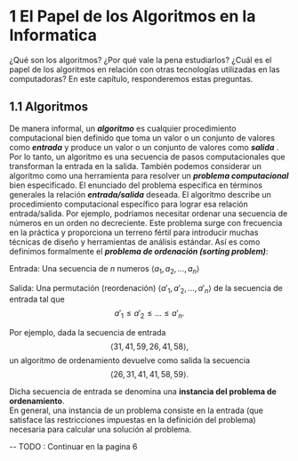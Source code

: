 # 1 El Papel de los Algoritmos en la Informatica

¿Qué son los algoritmos? ¿Por qué vale la pena estudiarlos? ¿Cuál es el papel
de los algoritmos en relación con otras tecnologías utilizadas en las computadoras? En este capítulo,
responderemos estas preguntas.

## 1.1 Algoritmos

De manera informal, un ***algoritmo*** es cualquier procedimiento computacional bien definido que toma
un valor o un conjunto de valores como ***entrada***  y produce un valor o un conjunto de valores como
***salida*** . Por lo tanto, un algoritmo es una secuencia de pasos computacionales que transforman la
entrada en la salida.
También podemos considerar un algoritmo como una herramienta para resolver un ***problema computacional***  bien especificado. 
El enunciado del problema especifica en términos generales la relación ***entrada/salida*** deseada. 
El algoritmo describe un procedimiento computacional específico para lograr esa relación entrada/salida.
Por ejemplo, podríamos necesitar ordenar una secuencia de números en un orden no decreciente. 
Este problema surge con frecuencia en la práctica y proporciona un terreno fértil para
introducir muchas técnicas de diseño y herramientas de análisis estándar. Así es como definimos formalmente el ***problema de ordenación (sorting problem)***:

Entrada: Una secuencia de $n$ numeros $\langle a_1, a_2,\dots, a_n \rangle$

Salida: Una permutación (reordenación) $\langle a'_1, a'_2, \dots, a'_n \rangle$ de la secuencia de entrada tal que  
$$a'_1 \leq a'_2 \leq \dots \leq a'_n.$$


Por ejemplo, dada la secuencia de entrada 
$$
\langle 31, 41, 59, 26, 41, 58 \rangle,
$$ 
un algoritmo de ordenamiento devuelve como salida la secuencia 
$$
\langle 26, 31, 41, 41, 58, 59 \rangle.
$$ 

Dicha secuencia de entrada se denomina una **instancia del problema de ordenamiento**.  
En general, una instancia de un problema consiste en la entrada (que satisface las restricciones impuestas en la definición del problema) 
necesaria para calcular una solución al problema.

-- TODO : Continuar en la pagina 6
